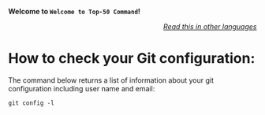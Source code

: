 


**Welcome to `Welcome to Top-50 Command`!**

<div align="right" markdown="1">

*[Read this in other languages](README.md#translations)*

</div>

# How to check your Git configuration:

The command below returns a list of information about your git configuration including user name and email:
<pre><code>git config -l</code></pre>